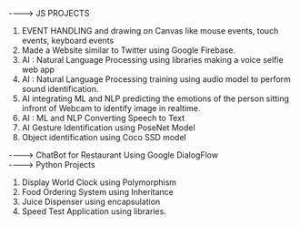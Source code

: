 ----> JS PROJECTS      
1.	EVENT HANDLING and drawing on Canvas like mouse events, touch events, keyboard events
2.	Made a Website similar to Twitter using Google Firebase.
3.	AI : Natural Language Processing using libraries making a voice selfie web app
4.	AI : Natural Language Processing training using audio model to perform sound identification.
5.	AI integrating ML and NLP predicting the emotions of the person sitting infront of Webcam to identify image in realtime.
6.	AI : ML and NLP Converting Speech to Text
7.	AI Gesture Identification using PoseNet Model
8.	Object identification using Coco SSD model

----> ChatBot for Restaurant Using Google DialogFlow                                     
----> Python Projects
1.	Display World Clock using Polymorphism
2.	Food Ordering System using Inheritance
3.	Juice Dispenser using encapsulation
4.	Speed Test Application using libraries.
